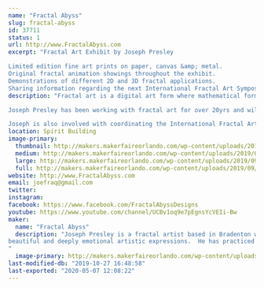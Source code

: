```yaml
---
name: "Fractal Abyss"
slug: fractal-abyss
id: 37711
status: 1
url: http://www.FractalAbyss.com
excerpt: "Fractal Art Exhibit by Joseph Presley

Limited edition fine art prints on paper, canvas &amp; metal.
Original fractal animation showings throughout the exhibit.
Demonstrations of different 2D and 3D fractal applications.
Sharing information regarding the next International Fractal Art Symposium."
description: "Fractal art is a digital art form where mathematical formulas are placed into a feedback loop using a process called iteration. The iterated code is processed by a computer application known as a fractal plotter which translates the formulas into complex graphs. Since computers have no understanding of aesthetics, an artist drives the entire process by manipulating the graphs and applying artistic theory.  Fractal mathematics is very closely related to the study of Chaos and fractal geometry is manifested throughout the natural world. Fractal art is recursive by nature and is themed by shapes or patterns that are repeated at different dimensions.  A unique attribute of fractal art is that it contains infinite detail, therefore any section of the graph (no matter how small) can be magnified and rendered at high resolution to any size without losing detail.

Joseph Presley has been working with fractal art for over 20yrs and will be exhibiting some of his recent still works in the form of limited edition fine art prints that are ready for matting and framing as well as finished masterworks such as gallery wrapped canvas prints embellished with clear acrylics and hi-res prints on metal.  This display will also include original fractal animations for viewing as well as information and demonstrations regarding the tools and creation of this type of art.  

Joseph is also involved with coordinating the International Fractal Art Symposiums.  The next iteration will be held in Florida and he is excited share information about this upcoming event.  The last conference was held in Spain where there were fractal artists from over 16 countries participated.  The meeting that will be held in Sarasota during 2021 will include an academic track for fractal artists world wide as well as a public track and a public education track connecting the city and local schools with the event, building awareness and understanding of this beautifully complex art from."
location: Spirit Building
image-primary:
  thumbnail: http://makers.makerfaireorlando.com/wp-content/uploads/2019/09/StarPong_22_A-150x150.jpg
  medium: http://makers.makerfaireorlando.com/wp-content/uploads/2019/09/StarPong_22_A-300x169.jpg
  large: http://makers.makerfaireorlando.com/wp-content/uploads/2019/09/StarPong_22_A-1024x575.jpg
  full: http://makers.makerfaireorlando.com/wp-content/uploads/2019/09/StarPong_22_A.jpg
website: http://www.FractalAbyss.com
email: joefraq@gmail.com
twitter: 
instagram: 
facebook: https://www.facebook.com/FractalAbyssDesigns
youtube: https://www.youtube.com/channel/UCBv1oq9e7pEgnsYcVEIi-Bw
maker:
  name: "Fractal Abyss"
  description: "Joseph Presley is a fractal artist based in Bradenton who combines mathematics with modern technology to render multi-layered fractals into
beautiful and deeply emotional artistic expressions.  He has practiced fractal art since the late 90’s and is a true pioneer of this stimulating new art form which is recognized by its multifaceted patterns and infinite detail. Internationally published since 2005, coordinator of the International Fractal Art Symposiums and winner of multiple international contests, Joseph has contributed to the evolution of fractal art as an artist, lecturer and instructor. His diversity in fractal art continues to legitimize its relevance as an art form. 
"
  image-primary: http://makers.makerfaireorlando.com/wp-content/uploads/2019/09/bio_pic-1024x1024.jpg
last-modified-db: "2019-10-27 16:48:58"
last-exported: "2020-05-07 12:08:22"
---
```

